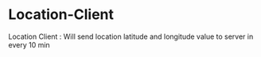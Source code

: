 # Location-Client
Location Client : Will send location latitude and longitude value to server in every 10 min 
